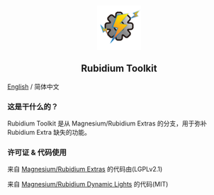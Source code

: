 <p align="center">
 <img width="100px" src="icon/RubidiumToolkit.png" align="center" alt="Rubidium Toolkit Logo" />
 <h2 align="center">Rubidium Toolkit</h2>
 <p align="center"></p>

[English](README.md) / 简体中文 

### 这是干什么的？
Rubidium Toolkit 是从 Magnesium/Rubidium Extras 的分支，用于弥补 Rubidium Extra 缺失的功能。

### 许可证 & 代码使用
来自 [Magnesium/Rubidium Extras](https://github.com/TeamDeusVult/MagnesiumExtras) 的代码由(LGPLv2.1)

来自 [Magnesium/Rubidium Dynamic Lights](https://github.com/TeamDeusVult/DynamicLightsReforged) 的代码(MIT)

